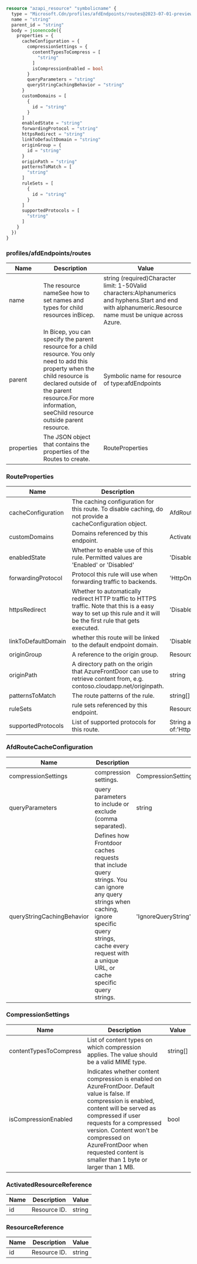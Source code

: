 ```terraform
resource "azapi_resource" "symbolicname" {
  type = "Microsoft.Cdn/profiles/afdEndpoints/routes@2023-07-01-preview"
  name = "string"
  parent_id = "string"
  body = jsonencode({
    properties = {
      cacheConfiguration = {
        compressionSettings = {
          contentTypesToCompress = [
            "string"
          ]
          isCompressionEnabled = bool
        }
        queryParameters = "string"
        queryStringCachingBehavior = "string"
      }
      customDomains = [
        {
          id = "string"
        }
      ]
      enabledState = "string"
      forwardingProtocol = "string"
      httpsRedirect = "string"
      linkToDefaultDomain = "string"
      originGroup = {
        id = "string"
      }
      originPath = "string"
      patternsToMatch = [
        "string"
      ]
      ruleSets = [
        {
          id = "string"
        }
      ]
      supportedProtocols = [
        "string"
      ]
    }
  })
}

```

### profiles/afdEndpoints/routes

| Name | Description | Value |
|-|-|-|
| name | The resource nameSee how to set names and types for child resources inBicep. | string (required)Character limit: 1-50Valid characters:Alphanumerics and hyphens.Start and end with alphanumeric.Resource name must be unique across Azure. |
| parent | In Bicep, you can specify the parent resource for a child resource. You only need to add this property when the child resource is declared outside of the parent resource.For more information, seeChild resource outside parent resource. | Symbolic name for resource of type:afdEndpoints |
| properties | The JSON object that contains the properties of the Routes to create. | RouteProperties |


### RouteProperties

| Name | Description | Value |
|-|-|-|
| cacheConfiguration | The caching configuration for this route. To disable caching, do not provide a cacheConfiguration object. | AfdRouteCacheConfiguration |
| customDomains | Domains referenced by this endpoint. | ActivatedResourceReference[] |
| enabledState | Whether to enable use of this rule. Permitted values are 'Enabled' or 'Disabled' | 'Disabled''Enabled' |
| forwardingProtocol | Protocol this rule will use when forwarding traffic to backends. | 'HttpOnly''HttpsOnly''MatchRequest' |
| httpsRedirect | Whether to automatically redirect HTTP traffic to HTTPS traffic. Note that this is a easy way to set up this rule and it will be the first rule that gets executed. | 'Disabled''Enabled' |
| linkToDefaultDomain | whether this route will be linked to the default endpoint domain. | 'Disabled''Enabled' |
| originGroup | A reference to the origin group. | ResourceReference |
| originPath | A directory path on the origin that AzureFrontDoor can use to retrieve content from, e.g. contoso.cloudapp.net/originpath. | string |
| patternsToMatch | The route patterns of the rule. | string[] |
| ruleSets | rule sets referenced by this endpoint. | ResourceReference[] |
| supportedProtocols | List of supported protocols for this route. | String array containing any of:'Http''Https' |


### AfdRouteCacheConfiguration

| Name | Description | Value |
|-|-|-|
| compressionSettings | compression settings. | CompressionSettings |
| queryParameters | query parameters to include or exclude (comma separated). | string |
| queryStringCachingBehavior | Defines how Frontdoor caches requests that include query strings. You can ignore any query strings when caching, ignore specific query strings, cache every request with a unique URL, or cache specific query strings. | 'IgnoreQueryString''IgnoreSpecifiedQueryStrings''IncludeSpecifiedQueryStrings''UseQueryString' |


### CompressionSettings

| Name | Description | Value |
|-|-|-|
| contentTypesToCompress | List of content types on which compression applies. The value should be a valid MIME type. | string[] |
| isCompressionEnabled | Indicates whether content compression is enabled on AzureFrontDoor. Default value is false. If compression is enabled, content will be served as compressed if user requests for a compressed version. Content won't be compressed on AzureFrontDoor when requested content is smaller than 1 byte or larger than 1 MB. | bool |


### ActivatedResourceReference

| Name | Description | Value |
|-|-|-|
| id | Resource ID. | string |


### ResourceReference

| Name | Description | Value |
|-|-|-|
| id | Resource ID. | string |


